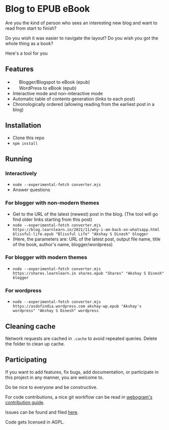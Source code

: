 # Blog to EPUB eBook

Are you the kind of person who sees an interesting new blog and want to read from start to finish?

Do you wish it was easier to navigate the layout? Do you wish you got the whole thing as a book?

Here's a tool for you

## Features
* <img src="http://www.blogger.com/favicon.ico" width=16 height=16/> Blogger/Blogspot to eBook (epub)
* <img src="http://wordpress.com/favicon.ico" width=16 height=16/> WordPress to eBook (epub)
* Interactive mode and non-interactive mode
* Automatic table of contents generation (links to each post)
* Chronologically ordered (allowing reading from the earliest post in a blog)

## Installation

* Clone this repo
* `npm install`


## Running

### Interactively

* `node --experimental-fetch converter.mjs`
* Answer questions

### For blogger with non-modern themes

* Get to the URL of the latest (newest) post in the blog. (The tool will go find older links starting from this post)
* `node --experimental-fetch converter.mjs https://blog.learnlearn.in/2021/11/why-i-am-back-on-whatsapp.html blissful-life.epub "Blissful Life" "Akshay S Dinesh" blogger` 
* (Here, the parameters are: URL of the latest post, output file name, title of the book, author's name, blogger/wordpress)

### For blogger with modern themes

* `node --experimental-fetch converter.mjs https://shares.learnlearn.in shares.epub "Shares" "Akshay S Dinesh" blogger`

### For wordpress

* `node --experimental-fetch converter.mjs https://asdofindia.wordpress.com akshay-wp.epub "Akshay's wordpress" "Akshay S Dinesh" wordpress`

## Cleaning cache

Network requests are cached in `.cache` to avoid repeated queries. Delete the folder to clean up cache.

## Participating

If you want to add features, fix bugs, add documentation, or participate in this project in any manner, you are welcome to.

Do be nice to everyone and be constructive.

For code contributions, a nice git workflow can be read in [webogram's contribution guide](https://github.com/zhukov/webogram/blob/master/CONTRIBUTING.md).

Issues can be found and filed [here](https://github.com/asdofindia/blogspot-to-ebook/issues).

Code gets licensed in AGPL.